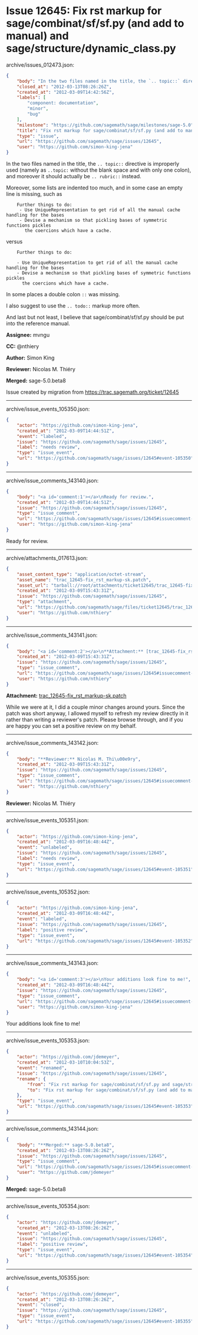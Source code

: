 # Issue 12645: Fix rst markup for sage/combinat/sf/sf.py (and add to manual) and sage/structure/dynamic_class.py

archive/issues_012473.json:
```json
{
    "body": "In the two files named in the title, the `.. topic::` directive is improperly used (namely as `..topic:` without the blank space and with only one colon), and moreover it should actually be `.. rubric::` instead.\n\nMoreover, some lists are indented too much, and in some case an empty line is missing, such as\n\n```\n    Further things to do:\n     - Use UniqueRepresentation to get rid of all the manual cache handling for the bases\n     - Devise a mechanism so that pickling bases of symmetric functions pickles\n       the coercions which have a cache.\n```\nversus\n\n```\n    Further things to do:\n\n    - Use UniqueRepresentation to get rid of all the manual cache handling for the bases\n    - Devise a mechanism so that pickling bases of symmetric functions pickles\n      the coercions which have a cache.\n```\n\nIn some places a double colon `::` was missing.\n\nI also suggest to use the `.. todo::` markup more often.\n\nAnd last but not least, I believe that sage/combinat/sf/sf.py should be put into the reference manual.\n\n**Assignee:** mvngu\n\n**CC:**  @nthiery\n\n**Author:** Simon King\n\n**Reviewer:** Nicolas M. Thi\u00e9ry\n\n**Merged:** sage-5.0.beta8\n\nIssue created by migration from https://trac.sagemath.org/ticket/12645\n\n",
    "closed_at": "2012-03-13T08:26:26Z",
    "created_at": "2012-03-09T14:42:56Z",
    "labels": [
        "component: documentation",
        "minor",
        "bug"
    ],
    "milestone": "https://github.com/sagemath/sage/milestones/sage-5.0",
    "title": "Fix rst markup for sage/combinat/sf/sf.py (and add to manual) and sage/structure/dynamic_class.py",
    "type": "issue",
    "url": "https://github.com/sagemath/sage/issues/12645",
    "user": "https://github.com/simon-king-jena"
}
```
In the two files named in the title, the `.. topic::` directive is improperly used (namely as `..topic:` without the blank space and with only one colon), and moreover it should actually be `.. rubric::` instead.

Moreover, some lists are indented too much, and in some case an empty line is missing, such as

```
    Further things to do:
     - Use UniqueRepresentation to get rid of all the manual cache handling for the bases
     - Devise a mechanism so that pickling bases of symmetric functions pickles
       the coercions which have a cache.
```
versus

```
    Further things to do:

    - Use UniqueRepresentation to get rid of all the manual cache handling for the bases
    - Devise a mechanism so that pickling bases of symmetric functions pickles
      the coercions which have a cache.
```

In some places a double colon `::` was missing.

I also suggest to use the `.. todo::` markup more often.

And last but not least, I believe that sage/combinat/sf/sf.py should be put into the reference manual.

**Assignee:** mvngu

**CC:**  @nthiery

**Author:** Simon King

**Reviewer:** Nicolas M. Thiéry

**Merged:** sage-5.0.beta8

Issue created by migration from https://trac.sagemath.org/ticket/12645





---

archive/issue_events_105350.json:
```json
{
    "actor": "https://github.com/simon-king-jena",
    "created_at": "2012-03-09T14:44:51Z",
    "event": "labeled",
    "issue": "https://github.com/sagemath/sage/issues/12645",
    "label": "needs review",
    "type": "issue_event",
    "url": "https://github.com/sagemath/sage/issues/12645#event-105350"
}
```



---

archive/issue_comments_143140.json:
```json
{
    "body": "<a id='comment:1'></a>\nReady for review.",
    "created_at": "2012-03-09T14:44:51Z",
    "issue": "https://github.com/sagemath/sage/issues/12645",
    "type": "issue_comment",
    "url": "https://github.com/sagemath/sage/issues/12645#issuecomment-143140",
    "user": "https://github.com/simon-king-jena"
}
```

<a id='comment:1'></a>
Ready for review.



---

archive/attachments_017613.json:
```json
{
    "asset_content_type": "application/octet-stream",
    "asset_name": "trac_12645-fix_rst_markup-sk.patch",
    "asset_url": "tarball://root/attachments/ticket12645/trac_12645-fix_rst_markup-sk.patch",
    "created_at": "2012-03-09T15:43:31Z",
    "issue": "https://github.com/sagemath/sage/issues/12645",
    "type": "attachment",
    "url": "https://github.com/sagemath/sage/files/ticket12645/trac_12645-fix_rst_markup-sk.patch",
    "user": "https://github.com/nthiery"
}
```



---

archive/issue_comments_143141.json:
```json
{
    "body": "<a id='comment:2'></a>\n**Attachment:** [trac_12645-fix_rst_markup-sk.patch](https://github.com/sagemath/sage/files/ticket12645/trac_12645-fix_rst_markup-sk.patch)\n\nWhile we were at it, I did a couple minor changes around yours. Since the patch was short anyway, I allowed myself to refresh my review directly in it rather than writing a reviewer's patch. Please browse through, and if you are happy you can set a positive review on my behalf.",
    "created_at": "2012-03-09T15:43:31Z",
    "issue": "https://github.com/sagemath/sage/issues/12645",
    "type": "issue_comment",
    "url": "https://github.com/sagemath/sage/issues/12645#issuecomment-143141",
    "user": "https://github.com/nthiery"
}
```

<a id='comment:2'></a>
**Attachment:** [trac_12645-fix_rst_markup-sk.patch](https://github.com/sagemath/sage/files/ticket12645/trac_12645-fix_rst_markup-sk.patch)

While we were at it, I did a couple minor changes around yours. Since the patch was short anyway, I allowed myself to refresh my review directly in it rather than writing a reviewer's patch. Please browse through, and if you are happy you can set a positive review on my behalf.



---

archive/issue_comments_143142.json:
```json
{
    "body": "**Reviewer:** Nicolas M. Thi\u00e9ry",
    "created_at": "2012-03-09T15:43:31Z",
    "issue": "https://github.com/sagemath/sage/issues/12645",
    "type": "issue_comment",
    "url": "https://github.com/sagemath/sage/issues/12645#issuecomment-143142",
    "user": "https://github.com/nthiery"
}
```

**Reviewer:** Nicolas M. Thiéry



---

archive/issue_events_105351.json:
```json
{
    "actor": "https://github.com/simon-king-jena",
    "created_at": "2012-03-09T16:48:44Z",
    "event": "unlabeled",
    "issue": "https://github.com/sagemath/sage/issues/12645",
    "label": "needs review",
    "type": "issue_event",
    "url": "https://github.com/sagemath/sage/issues/12645#event-105351"
}
```



---

archive/issue_events_105352.json:
```json
{
    "actor": "https://github.com/simon-king-jena",
    "created_at": "2012-03-09T16:48:44Z",
    "event": "labeled",
    "issue": "https://github.com/sagemath/sage/issues/12645",
    "label": "positive review",
    "type": "issue_event",
    "url": "https://github.com/sagemath/sage/issues/12645#event-105352"
}
```



---

archive/issue_comments_143143.json:
```json
{
    "body": "<a id='comment:3'></a>\nYour additions look fine to me!",
    "created_at": "2012-03-09T16:48:44Z",
    "issue": "https://github.com/sagemath/sage/issues/12645",
    "type": "issue_comment",
    "url": "https://github.com/sagemath/sage/issues/12645#issuecomment-143143",
    "user": "https://github.com/simon-king-jena"
}
```

<a id='comment:3'></a>
Your additions look fine to me!



---

archive/issue_events_105353.json:
```json
{
    "actor": "https://github.com/jdemeyer",
    "created_at": "2012-03-10T10:04:53Z",
    "event": "renamed",
    "issue": "https://github.com/sagemath/sage/issues/12645",
    "rename": {
        "from": "Fix rst markup for sage/combinat/sf/sf.py and sage/structure/dynamic_class.py and put the former into the manuel",
        "to": "Fix rst markup for sage/combinat/sf/sf.py (and add to manual) and sage/structure/dynamic_class.py"
    },
    "type": "issue_event",
    "url": "https://github.com/sagemath/sage/issues/12645#event-105353"
}
```



---

archive/issue_comments_143144.json:
```json
{
    "body": "**Merged:** sage-5.0.beta8",
    "created_at": "2012-03-13T08:26:26Z",
    "issue": "https://github.com/sagemath/sage/issues/12645",
    "type": "issue_comment",
    "url": "https://github.com/sagemath/sage/issues/12645#issuecomment-143144",
    "user": "https://github.com/jdemeyer"
}
```

**Merged:** sage-5.0.beta8



---

archive/issue_events_105354.json:
```json
{
    "actor": "https://github.com/jdemeyer",
    "created_at": "2012-03-13T08:26:26Z",
    "event": "unlabeled",
    "issue": "https://github.com/sagemath/sage/issues/12645",
    "label": "positive review",
    "type": "issue_event",
    "url": "https://github.com/sagemath/sage/issues/12645#event-105354"
}
```



---

archive/issue_events_105355.json:
```json
{
    "actor": "https://github.com/jdemeyer",
    "created_at": "2012-03-13T08:26:26Z",
    "event": "closed",
    "issue": "https://github.com/sagemath/sage/issues/12645",
    "type": "issue_event",
    "url": "https://github.com/sagemath/sage/issues/12645#event-105355"
}
```
